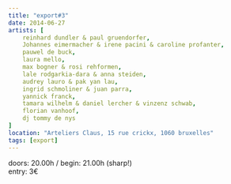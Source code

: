 ```yaml
---
title: "export#3"
date: 2014-06-27
artists: [
    reinhard dundler & paul gruendorfer,
    Johannes eimermacher & irene pacini & caroline profanter,
    pauwel de buck,
    laura mello,
    max bogner & rosi rehformen,
    lale rodgarkia-dara & anna steiden,
    audrey lauro & pak yan lau,
    ingrid schmoliner & juan parra,
    yannick franck,
    tamara wilhelm & daniel lercher & vinzenz schwab,
    florian vanhoof,
    dj tommy de nys
]
location: "Arteliers Claus, 15 rue crickx, 1060 bruxelles"
tags: [export]
---
```

doors: 20.00h / begin: 21.00h (sharp!)  
entry: 3€
